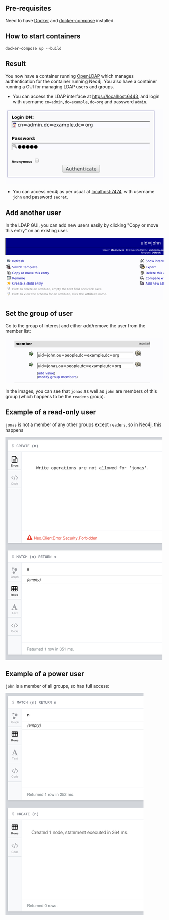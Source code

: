 ## Pre-requisites

Need to have [Docker][docker] and [docker-compose][compose] installed.

## How to start containers

```shell
docker-compose up --build
```

## Result

You now have a container running [OpenLDAP][openldap] which manages
authentication for the container running Neo4j. You also have a
container running a GUI for managing LDAP users and groups.

* You can access the LDAP interface
  at [https://localhost:6443](https://localhost:6443), and login with
  username `cn=admin,dc=example,dc=org` and password `admin`.

![Login to LDAP](images/login.png)

* You can access neo4j as per usual
  at [localhost:7474](http://localhost:7474), with username `john` and
  password `secret`.

## Add another user

In the LDAP GUI, you can add new users easily by clicking "Copy or
move this entry" on an existing user.

![Copy user](images/copyuser.png)

## Set the group of user

Go to the group of interest and either add/remove the user from the
member list:

![Member list](images/memberlist.png)

In the images, you can see that `jonas` as well as `john` are members
of this group (which happens to be the `readers` group).

## Example of a read-only user

`jonas` is not a member of any other groups except `readers`, so in
Neo4j, this happens

![Denied](images/denied.png)

## Example of a power user

`john` is a member of all groups, so has full access:

![Granted](images/granted.png)

[docker]: https://www.docker.com/
[compose]: https://docs.docker.com/compose/
[openldap]: http://www.openldap.org/

